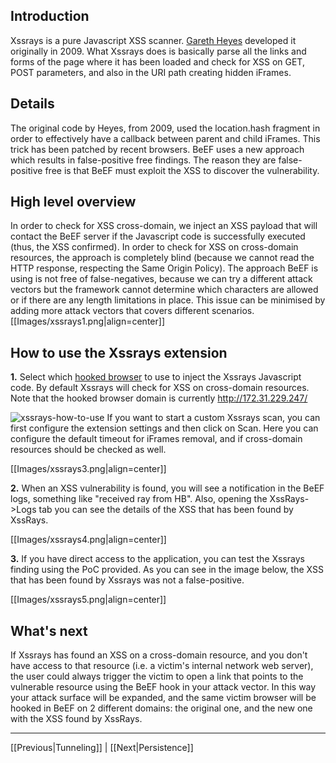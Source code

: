 ## Introduction
Xssrays is a pure Javascript XSS scanner. [Gareth Heyes](http://www.thespanner.co.uk/2009/03/25/xss-rays/) developed it originally in 2009. What Xssrays does is basically parse all the links and forms of the page where it has been loaded and check for XSS on GET, POST parameters, and also in the URI path creating hidden iFrames.

## Details
The original code by Heyes, from 2009, used the location.hash fragment in order to effectively have a callback between parent and child iFrames. This trick has been patched by recent browsers. BeEF uses a new approach which results in false-positive free findings. The reason they are false-positive free is that BeEF must exploit the XSS to discover the vulnerability. 
## High level overview
In order to check for XSS cross-domain, we inject an XSS payload that will contact the BeEF server if the Javascript code is successfully executed (thus, the XSS confirmed). In order to check for XSS on cross-domain resources, the approach is completely blind (because we cannot read the HTTP response, respecting the Same Origin Policy). The approach BeEF is using is not free of false-negatives, because we can try a different attack vectors but the framework cannot determine which characters are allowed or if there are any length limitations in place. This issue can be minimised by adding more attack vectors that covers different scenarios.
[[Images/xssrays1.png|align=center]]

## How to use the Xssrays extension
**1.** Select which [hooked browser](https://github.com/beefproject/beef/wiki/Hooked-Browser) to use to inject the Xssrays Javascript code. By default Xssrays will check for XSS on cross-domain resources. Note that the hooked browser domain is currently http://172.31.229.247/

![xssrays-how-to-use](http://antisnatchor.com/BeEF-images/XSSRAYS-select.png)
If you want to start a custom Xssrays scan, you can first configure the extension settings and then click on Scan. Here you can configure the default timeout for iFrames removal, and if cross-domain resources should be checked as well.

[[Images/xssrays3.png|align=center]]

**2.** When an XSS vulnerability is found, you will see a notification in the BeEF logs, something like "received ray from HB". Also, opening the XssRays->Logs tab you can see the details of the XSS that has been found by XssRays.

[[Images/xssrays4.png|align=center]]


**3.** If you have direct access to the application, you can test the Xssrays finding using the PoC provided. As you can see in the image below, the XSS that has been found by Xssrays was not a false-positive.

[[Images/xssrays5.png|align=center]]

## What's next
If Xssrays has found an XSS on a cross-domain resource, and you don't have access to that resource (i.e. a victim's internal network web server), the user could always trigger the victim to open a link that points to the vulnerable resource using the BeEF hook in your attack vector. In this way your attack surface will be expanded, and the same victim browser will be hooked in BeEF on 2 different domains: the original one, and the new one with the XSS found by XssRays.

***

[[Previous|Tunneling]] | [[Next|Persistence]]
